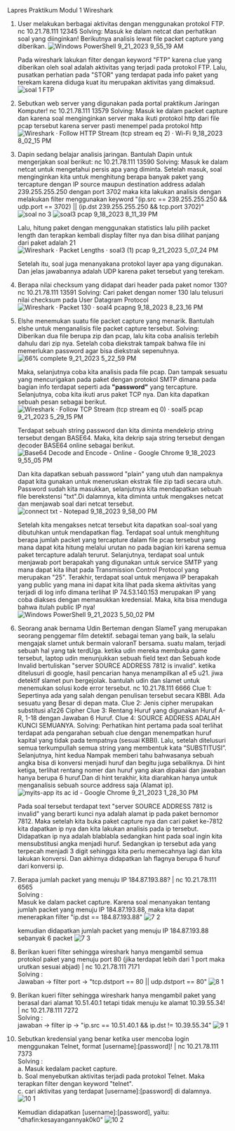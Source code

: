 Lapres Praktikum Modul 1 
Wireshark

1. User melakukan berbagai aktivitas dengan menggunakan protokol FTP.
   nc 10.21.78.111 12345
   Solving:
   Masuk ke dalam netcat dan perhatikan soal yang diinginkan! Berikutnya analisis lewat file packet capture yang diberikan.
![Windows PowerShell 9_21_2023 9_55_19 AM](https://github.com/yogs14/Jarkom-jarkoman/assets/121499055/29dcc7d7-0bb1-4949-9db8-75c4d26feb05)

   Pada wireshark lakukan filter dengan keyword "FTP" karena clue yang diberikan oleh soal adalah aktivitas yang terjadi pada protokol FTP.
   Lalu, pusatkan perhatian pada "STOR" yang terdapat pada info paket yang terekam karena diduga kuat itu merupakan aktivitas yang dimaksud.
   ![soal 1 FTP](https://github.com/yogs14/Jarkom-jarkoman/assets/121499055/b52564f0-f8d7-41de-ba41-d6e7f3c361c5)

2. Sebutkan web server yang digunakan pada portal praktikum Jaringan Komputer!
   nc 10.21.78.111 13579
   Solving:
   Masuk ke dalam packet capture dan karena soal menginginkan server maka ikuti protokol http dari file pcap tersebut karena server pasti menempel pada protokol http
   ![Wireshark · Follow HTTP Stream (tcp stream eq 2) · Wi-Fi 9_18_2023 8_02_15 PM](https://github.com/yogs14/Jarkom-jarkoman/assets/121499055/371d18eb-049c-4d0d-9f79-bdcb26c31a95)

3. Dapin sedang belajar analisis jaringan. Bantulah Dapin untuk mengerjakan soal berikut:
   nc 10.21.78.111 13590
   Solving:
   Masuk ke dalam netcat untuk mengetahui persis apa yang diminta. Setelah masuk, soal menginginkan kita untuk menghitung berapa banyak paket yang tercapture dengan IP source maupun destination address adalah 
   239.255.255.250 dengan port 3702 maka kita lakukan analisis dengan melakukan filter menggunakan keyword "(ip.src ==   239.255.255.250  && udp.port == 3702) || (ip.dst 239.255.255.250 &&  tcp.port 3702)"
   ![soal no 3](https://github.com/yogs14/Jarkom-jarkoman/assets/121499055/8ce211ba-f1cb-4316-ae90-2ba1ef093a34)
   ![soal3 pcap 9_18_2023 8_11_39 PM](https://github.com/yogs14/Jarkom-jarkoman/assets/121499055/1aa1e41b-0b64-47c4-a0db-e0a52f7dafc3)
   
   Lalu, hitung paket dengan menggunakan statistics lalu pilih packet length dan terapkan kembali display filter nya dan bisa dilihat panjang dari paket adalah 21
![Wireshark · Packet Lengths · soal3 (1) pcap 9_21_2023 5_07_24 PM](https://github.com/yogs14/Jarkom-jarkoman/assets/121499055/4ba18292-e42e-4df0-bc92-53a949e7a196)

   Setelah itu, soal juga menanyakana protokol layer apa yang digunakan. Dan jelas jawabannya adalah UDP karena paket tersebut yang terekam.
   
4. Berapa nilai checksum yang didapat dari header pada paket nomor 130?
   nc 10.21.78.111 13591
   Solving:
   Cari paket dengan nomer 130 lalu telusuri nilai checksum pada User Datagram Protocol
   ![Wireshark · Packet 130 · soal4 pcapng 9_18_2023 8_23_16 PM](https://github.com/yogs14/Jarkom-jarkoman/assets/121499055/e89ef38e-7fd2-42c4-80c1-e0872c5be6a0)

5. Elshe menemukan suatu file packet capture yang menarik. Bantulah elshe untuk menganalisis file packet capture tersebut.
   Solving:
   Diberikan dua file berupa zip dan pcap, lalu kita coba analisis terlebih dahulu dari zip nya. Setelah coba diekstrak tampak bahwa file ini memerlukan password agar bisa diekstrak sepenuhnya.
   ![66% complete 9_21_2023 5_22_59 PM](https://github.com/yogs14/Jarkom-jarkoman/assets/121499055/bba2ecad-c366-4259-9247-fe8118153998)

   Maka, selanjutnya coba kita analisis pada file pcap. Dan tampak sesuatu yang mencurigakan pada paket dengan protokol SMTP dimana pada bagian info terdapat seperti ada **"password"** yang tercapture. 
   Selanjutnya, coba kita ikuti arus paket TCP nya. Dan kita dapatkan sebuah pesan sebagai berikut. 
![Wireshark · Follow TCP Stream (tcp stream eq 0) · soal5 pcap 9_21_2023 5_29_15 PM](https://github.com/yogs14/Jarkom-jarkoman/assets/121499055/6a584d8c-2a19-4dc8-baac-416d3e2a9edd)

   Terdapat sebuah string password dan kita diminta mendekrip string tersebut dengan BASE64. Maka, kita dekrip saja string tersebut dengan decoder BASE64 online sebagai berikut.
![Base64 Decode and Encode - Online - Google Chrome 9_18_2023 9_55_05 PM](https://github.com/yogs14/Jarkom-jarkoman/assets/121499055/37845b13-c220-4d81-b99a-fce6f95a5c92)

   Dan kita dapatkan sebuah password "plain" yang utuh dan nampaknya dapat kita gunakan untuk meneruskan ekstrak file zip tadi secara utuh. Password sudah kita masukkan, selanjutnya kita mendapatkan sebuah file 
    berekstensi "txt".Di dalamnya, kita diminta untuk mengakses netcat dan menjawab soal dari netcat tersebut.
![connect txt - Notepad 9_18_2023 9_58_00 PM](https://github.com/yogs14/Jarkom-jarkoman/assets/121499055/b867591a-c8fe-4d64-9d82-2f42daec51ee)

   Setelah kita mengakses netcat tersebut kita dapatkan soal-soal yang dibutuhkan untuk mendapatkan flag. Terdapat soal untuk menghitung berapa jumlah packet yang tercapture dalam file pcap tersebut yang mana 
   dapat kita hitung melalui urutan no pada bagian kiri karena semua paket tercapture adalah terurut. Selanjutnya, terdapat soal untuk menjawab port berapakah yang digunakan untuk service SMTP yang mana dapat 
   kita lihat pada Transmission Control Protocol yang merupakan "25". Terakhir, terdapat soal untuk menjawa IP berapakah yang public yang mana ini dapat kita lihat pada skema aktivitas yang terjadi di log info 
   dimana terlihat IP 74.53.140.153 merupakan IP yang coba diakses dengan memasukkan kredensial. Maka, kita bisa menduga bahwa itulah public IP nya!
![Windows PowerShell 9_21_2023 5_50_02 PM](https://github.com/yogs14/Jarkom-jarkoman/assets/121499055/f105d187-dfe6-441e-9242-d982b8bf6611)

6. Seorang anak bernama Udin Berteman dengan SlameT yang merupakan seorang penggemar film detektif. sebagai teman yang baik, Ia selalu mengajak slamet untuk bermain valoranT bersama. suatu malam, terjadi sebuah 
   hal yang tak terdUga. ketika udin mereka membuka game tersebut, laptop udin menunjukkan sebuah field text dan Sebuah kode Invalid bertuliskan "server SOURCE ADDRESS 7812 is invalid". ketika ditelusuri di 
   google, hasil pencarian hanya menampilkan a1 e5 u21. jiwa detektif slamet pun bergejolak. bantulah udin dan slamet untuk menemukan solusi kode error tersebut.
   nc 10.21.78.111 6666
   Clue 1: Sepertinya ada yang salah dengan penulisan tersebut secara KBBI. Ada sesuatu yang Besar di depan mata.
   Clue 2: Jenis cipher merupakan substitusi a1z26 Cipher
   Clue 3: Rentang Huruf yang digunakan Huruf A-R, 1-18 dengan Jawaban 6 Huruf.
   Clue 4: SOURCE ADDRESS ADALAH KUNCI SEMUANYA.
   Solving:
   Perhatikan hint pertama pada soal terlihat terdapat ada pengarahan sebuah clue dengan menempatkan huruf kapital yang tidak pada tempatnya (sesuai KBBI). Lalu, setelah ditelusuri semua terkumpullah semua 
   string 
   yang membentuk kata “SUBSTITUSI”. Selanjutnya, hint kedua Nampak memberi tahu bahwasanya sebuah angka bisa di konversi menjadi huruf dan begitu juga sebaliknya. Di hint ketiga, terlihat rentang nomer dan 
   huruf yang akan dipakai dan jawaban hanya berupa 6 huruf.Dan di hint terakhir, kita diarahkan hanya untuk menganalisis sebuah source address saja (Alamat ip).
![myits-app its ac id - Google Chrome 9_21_2023 1_28_30 PM](https://github.com/yogs14/Jarkom-jarkoman/assets/121499055/c62c128f-1811-4285-b020-29f8e7dee1dc)

   Pada soal tersebut terdapat text  "server SOURCE ADDRESS 7812 is invalid" yang berarti kunci nya adalah alamat ip pada paket bernomor 7812. Maka setelah kita buka paket capture nya dan cari paket ke-7812 kita 
   dapatkan ip nya dan kita lakukan analisis pada ip tersebut. Didapatkan ip nya adalah blablabla sedangkan hint pada soal ingin kita mensubstitusi angka menjadi huruf. Sedangkan ip tersebut ada yang terpecah 
   menjadi 3 digit sehingga kita perlu memecahnya lagi dan kita lakukan konversi. Dan akhirnya didapatkan lah flagnya berupa 6 huruf dari konversi ip.

7. Berapa jumlah packet yang menuju IP 184.87.193.88? |
   nc 10.21.78.111 6565 <br>
   Solving : <br>
   Masuk ke dalam packet capture. Karena soal menanyakan tentang jumlah packet yang menuju IP 184.87.193.88, maka kita dapat menerapkan filter "ip.dst == 184.87.193.88"
   ![7 2](https://github.com/nabielvna/desktop-tutorial/assets/102472111/f8de0ce4-a8aa-40ca-858d-64211f4ff5a9)
   
   kemudian didapatkan jumlah packet yang menuju IP 184.87.193.88 sebanyak 6 packet
   ![7 3](https://github.com/nabielvna/desktop-tutorial/assets/102472111/45449545-703d-4dcb-960f-521a34f173d6)

8. Berikan kueri filter sehingga wireshark hanya mengambil semua protokol paket yang menuju port 80 (jika terdapat lebih dari 1 port maka urutkan sesuai abjad) |
   nc 10.21.78.111 7171 <br>
   Solving : <br>
   Jawaban -> filter port -> "tcp.dstport == 80 || udp.dstport == 80"
   ![8 1](https://github.com/nabielvna/desktop-tutorial/assets/102472111/332afc79-b8b1-4929-8fbd-236eabca5a5b)

9. Berikan kueri filter sehingga wireshark hanya mengambil paket yang berasal dari alamat 10.51.40.1 tetapi tidak menuju ke alamat 10.39.55.34! |
   nc 10.21.78.111 7272 <br>
   Solving : <br>
   jawaban -> filter ip -> "ip.src == 10.51.40.1 && ip.dst != 10.39.55.34"
   ![9 1](https://github.com/nabielvna/desktop-tutorial/assets/102472111/58764efb-c6ae-4cd8-80b5-504c093f1860)

10. Sebutkan kredensial yang benar ketika user mencoba login menggunakan Telnet, format [username]:[password]! |
    nc 10.21.78.111 7373 <br>
    Solving : <br>
    a. Masuk kedalam packet capture. <br>
    b. Soal menyebutkan aktivitas terjadi pada protokol Telnet. Maka terapkan filter dengan keyword "telnet". <br>
    c. cari aktivitas yang terdapat [username]:[password] di dalamnya. <br>
    ![10 1](https://github.com/nabielvna/desktop-tutorial/assets/102472111/d5e8d571-4f4d-4a1b-9894-80b676c9e30e)

    Kemudian didapatkan [username]:[password], yaitu: "dhafin:kesayangannyak0k0"
    ![10 2](https://github.com/nabielvna/desktop-tutorial/assets/102472111/e7819d74-5f20-484a-85e4-4d010456600c)


